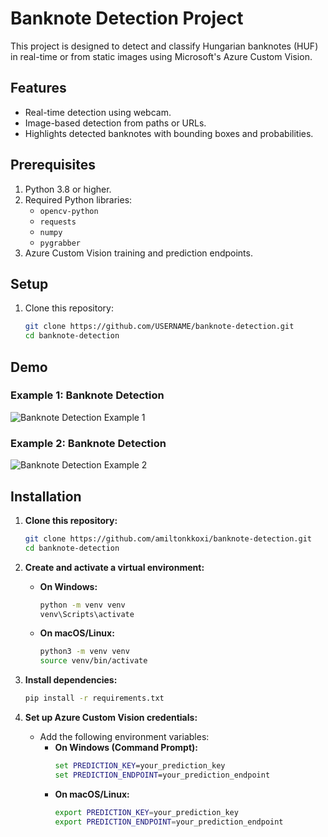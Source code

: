 # Banknote Detection Project

This project is designed to detect and classify Hungarian banknotes (HUF) in real-time or from static images using Microsoft's Azure Custom Vision.

## Features

- Real-time detection using webcam.
- Image-based detection from paths or URLs.
- Highlights detected banknotes with bounding boxes and probabilities.

## Prerequisites

1. Python 3.8 or higher.
2. Required Python libraries:
   - `opencv-python`
   - `requests`
   - `numpy`
   - `pygrabber`
3. Azure Custom Vision training and prediction endpoints.

## Setup

1. Clone this repository:
   ```bash
   git clone https://github.com/USERNAME/banknote-detection.git
   cd banknote-detection
## Demo

### Example 1: Banknote Detection
![Banknote Detection Example 1](PycharmProjects/Banknotes/images/test.png)

### Example 2: Banknote Detection
![Banknote Detection Example 2](PycharmProjects/Banknotes/images/test2.png)




## Installation

1. **Clone this repository:**
   ```bash
   git clone https://github.com/amiltonkkoxi/banknote-detection.git
   cd banknote-detection
   ```

2. **Create and activate a virtual environment:**
   - **On Windows:**
     ```bash
     python -m venv venv
     venv\Scripts\activate
     ```
   - **On macOS/Linux:**
     ```bash
     python3 -m venv venv
     source venv/bin/activate
     ```

3. **Install dependencies:**
   ```bash
   pip install -r requirements.txt
   ```

4. **Set up Azure Custom Vision credentials:**
   - Add the following environment variables:
     - **On Windows (Command Prompt):**
       ```cmd
       set PREDICTION_KEY=your_prediction_key
       set PREDICTION_ENDPOINT=your_prediction_endpoint
       ```
     - **On macOS/Linux:**
       ```bash
       export PREDICTION_KEY=your_prediction_key
       export PREDICTION_ENDPOINT=your_prediction_endpoint
       ```

